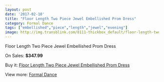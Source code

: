 ```yaml
---
layout: post
date: '2017-02-10'
title: "Floor Length Two Piece Jewel Embellished Prom Dress"
category: Formal Dance
tags: ["embellished","piece","length","jewel","evening"]
image: http://img.transblink.com/8111-thickbox_default/floor-length-two-piece-jewel-embellished-prom-dress.jpg
---
```

Floor Length Two Piece Jewel Embellished Prom Dress

On Sales: **$347.99**
<a href="https://www.transblink.com/en/formal-dance/2642-floor-length-two-piece-jewel-embellished-prom-dress.html"><amp-img layout="responsive" width="600" height="600" src="//img.transblink.com/8111-thickbox_default/floor-length-two-piece-jewel-embellished-prom-dress.jpg" alt="Floor Length Two Piece Jewel Embellished Prom Dress 0" /></a>
<a href="https://www.transblink.com/en/formal-dance/2642-floor-length-two-piece-jewel-embellished-prom-dress.html"><amp-img layout="responsive" width="600" height="600" src="//img.transblink.com/8113-thickbox_default/floor-length-two-piece-jewel-embellished-prom-dress.jpg" alt="Floor Length Two Piece Jewel Embellished Prom Dress 1" /></a>
<a href="https://www.transblink.com/en/formal-dance/2642-floor-length-two-piece-jewel-embellished-prom-dress.html"><amp-img layout="responsive" width="600" height="600" src="//img.transblink.com/8112-thickbox_default/floor-length-two-piece-jewel-embellished-prom-dress.jpg" alt="Floor Length Two Piece Jewel Embellished Prom Dress 2" /></a>

Buy it: [Floor Length Two Piece Jewel Embellished Prom Dress](https://www.transblink.com/en/formal-dance/2642-floor-length-two-piece-jewel-embellished-prom-dress.html "Floor Length Two Piece Jewel Embellished Prom Dress")

View more: [Formal Dance](https://www.transblink.com/en/6-formal-dance "Formal Dance")